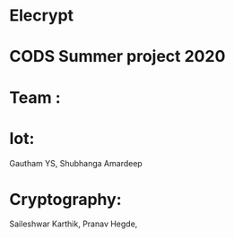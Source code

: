 # Elecrypt

# CODS Summer project 2020

# Team : 

# Iot: 
Gautham YS, Shubhanga Amardeep

# Cryptography: 
Saileshwar Karthik, Pranav Hegde, 

